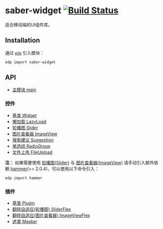 saber-widget [![Build Status](https://travis-ci.org/ecomfe/saber-widget.png)](https://travis-ci.org/ecomfe/saber-widget)
===

适合移动端的UI组件库。

## Installation

通过 [`edp`](https://github.com/ecomfe/edp) 引入模块：

```sh
edp import saber-widget
```

## API

* [主模块 main](./doc/api-main.md)

### 控件

* [基类 Widget](./doc/api-widget.md)
* [懒加载 LazyLoad](./doc/api-widget-lazyload.md)
* [轮播图 Slider](./doc/api-widget-slider.md)
* [图片查看器 ImageView](./doc/api-widget-imageview.md)
* [搜索建议 Suggestion](./doc/api-widget-suggestion.md)
* [单选组 RadioGroup](./doc/api-widget-radiogroup.md)
* [文件上传 FileUpload](./doc/api-widget-fileupload.md)

__注：__ 如果需要使用 [轮播图(Slider)](./doc/api-widget-slider.md) 与 [图片查看器(ImageView)](./doc/api-widget-imageview.md) 请手动引入额外依赖 [hammer](http://hammerjs.github.io/)(&gt;= 2.0.4)，可以使用以下命令引入：

```sh
edp import hammer
```

### 插件

* [基类 Plugin](./doc/api-plugin.md)
* [翻转自适应(轮播图) SliderFlex](./doc/api-plugin-sliderflex.md)
* [翻转自适应(图片查看器) ImageViewFlex](./doc/api-plugin-imageviewflex.md)
* [遮罩 Masker](./doc/api-plugin-masker.md)

